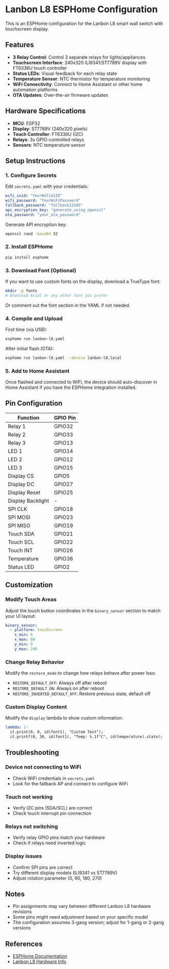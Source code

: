 # Lanbon L8 ESPHome Configuration

This is an ESPHome configuration for the Lanbon L8 smart wall switch with touchscreen display.

## Features

- **3 Relay Control**: Control 3 separate relays for lights/appliances
- **Touchscreen Interface**: 240x320 ILI9341/ST7789V display with FT6336U touch controller
- **Status LEDs**: Visual feedback for each relay state
- **Temperature Sensor**: NTC thermistor for temperature monitoring
- **WiFi Connectivity**: Connect to Home Assistant or other home automation platforms
- **OTA Updates**: Over-the-air firmware updates

## Hardware Specifications

- **MCU**: ESP32
- **Display**: ST7789V (240x320 pixels)
- **Touch Controller**: FT6336U (I2C)
- **Relays**: 3x GPIO-controlled relays
- **Sensors**: NTC temperature sensor

## Setup Instructions

### 1. Configure Secrets

Edit `secrets.yaml` with your credentials:

```yaml
wifi_ssid: "YourWiFiSSID"
wifi_password: "YourWiFiPassword"
fallback_password: "fallback12345"
api_encryption_key: "generate_using_openssl"
ota_password: "your_ota_password"
```

Generate API encryption key:
```bash
openssl rand -base64 32
```

### 2. Install ESPHome

```bash
pip install esphome
```

### 3. Download Font (Optional)

If you want to use custom fonts on the display, download a TrueType font:

```bash
mkdir -p fonts
# Download Arial or any other font you prefer
```

Or comment out the font section in the YAML if not needed.

### 4. Compile and Upload

First time (via USB):
```bash
esphome run lanbon-l8.yaml
```

After initial flash (OTA):
```bash
esphome run lanbon-l8.yaml --device lanbon-l8.local
```

### 5. Add to Home Assistant

Once flashed and connected to WiFi, the device should auto-discover in Home Assistant if you have the ESPHome integration installed.

## Pin Configuration

| Function | GPIO Pin |
|----------|----------|
| Relay 1 | GPIO32 |
| Relay 2 | GPIO33 |
| Relay 3 | GPIO13 |
| LED 1 | GPIO14 |
| LED 2 | GPIO12 |
| LED 3 | GPIO15 |
| Display CS | GPIO5 |
| Display DC | GPIO27 |
| Display Reset | GPIO25 |
| Display Backlight | - |
| SPI CLK | GPIO18 |
| SPI MOSI | GPIO23 |
| SPI MISO | GPIO19 |
| Touch SDA | GPIO21 |
| Touch SCL | GPIO22 |
| Touch INT | GPIO26 |
| Temperature | GPIO36 |
| Status LED | GPIO2 |

## Customization

### Modify Touch Areas

Adjust the touch button coordinates in the `binary_sensor` section to match your UI layout:

```yaml
binary_sensor:
  - platform: touchscreen
    x_min: 0
    x_max: 80
    y_min: 0
    y_max: 240
```

### Change Relay Behavior

Modify the `restore_mode` to change how relays behave after power loss:
- `RESTORE_DEFAULT_OFF`: Always off after reboot
- `RESTORE_DEFAULT_ON`: Always on after reboot
- `RESTORE_INVERTED_DEFAULT_OFF`: Restore previous state, default off

### Custom Display Content

Modify the `display` lambda to show custom information:

```yaml
lambda: |-
  it.print(0, 0, id(font1), "Custom Text");
  it.printf(0, 30, id(font1), "Temp: %.1f°C", id(temperature).state);
```

## Troubleshooting

### Device not connecting to WiFi
- Check WiFi credentials in `secrets.yaml`
- Look for the fallback AP and connect to configure WiFi

### Touch not working
- Verify I2C pins (SDA/SCL) are correct
- Check touch interrupt pin connection

### Relays not switching
- Verify relay GPIO pins match your hardware
- Check if relays need inverted logic

### Display issues
- Confirm SPI pins are correct
- Try different display models (ILI9341 vs ST7789V)
- Adjust rotation parameter (0, 90, 180, 270)

## Notes

- Pin assignments may vary between different Lanbon L8 hardware revisions
- Some pins might need adjustment based on your specific model
- The configuration assumes 3-gang version; adjust for 1-gang or 2-gang versions

## References

- [ESPHome Documentation](https://esphome.io/)
- [Lanbon L8 Hardware Info](https://templates.blakadder.com/lanbon_L8.html)
